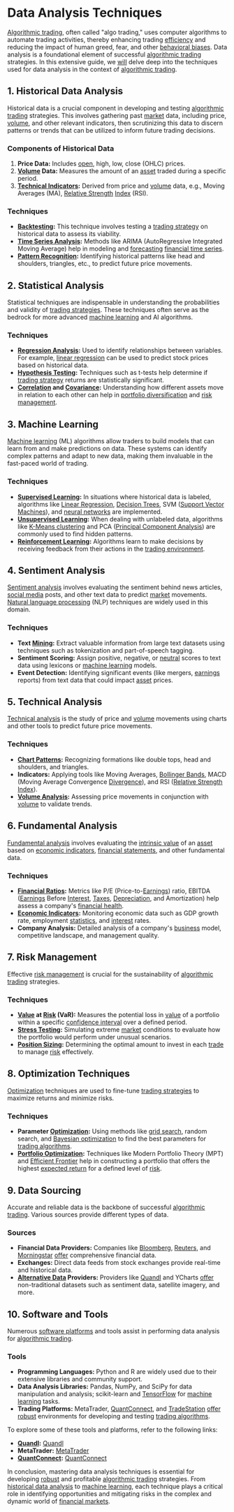 # Data Analysis Techniques

[Algorithmic trading](../a/algorithmic_trading.md), often called "algo trading," uses computer algorithms to automate trading activities, thereby enhancing trading [efficiency](../e/efficiency.md) and reducing the impact of human greed, fear, and other [behavioral biases](../b/behavioral_biases_in_trading.md). Data analysis is a foundational element of successful [algorithmic trading](../a/algorithmic_trading.md) strategies. In this extensive guide, we [will](../w/will.md) delve deep into the techniques used for data analysis in the context of [algorithmic trading](../a/algorithmic_trading.md).

## 1. Historical Data Analysis

Historical data is a crucial component in developing and testing [algorithmic trading](../a/algorithmic_trading.md) strategies. This involves gathering past [market](../m/market.md) data, including price, [volume](../v/volume.md), and other relevant indicators, then scrutinizing this data to discern patterns or trends that can be utilized to inform future trading decisions.

### Components of Historical Data

1. **Price Data:** Includes [open](../o/open.md), high, low, close (OHLC) prices.
2. **[Volume](../v/volume.md) Data:** Measures the amount of an [asset](../a/asset.md) traded during a specific period.
3. **[Technical Indicators](../t/technical_indicators.md):** Derived from price and [volume](../v/volume.md) data, e.g., Moving Averages (MA), [Relative Strength](../r/relative_strength.md) [Index](../i/index_instrument.md) (RSI).

### Techniques

- **[Backtesting](../b/backtesting.md):** This technique involves testing a [trading strategy](../t/trading_strategy.md) on historical data to assess its viability. 
- **[Time Series Analysis](../t/time_series_analysis.md):** Methods like ARIMA (AutoRegressive Integrated Moving Average) help in modeling and [forecasting](../f/forecasting.md) [financial time series](../f/financial_time_series.md).
- **[Pattern Recognition](../p/pattern_recognition.md):** Identifying historical patterns like head and shoulders, triangles, etc., to predict future price movements.

## 2. Statistical Analysis

Statistical techniques are indispensable in understanding the probabilities and validity of [trading strategies](../t/trading_strategies.md). These techniques often serve as the bedrock for more advanced [machine learning](../m/machine_learning.md) and AI algorithms.

### Techniques

- **[Regression Analysis](../r/regression_analysis.md):** Used to identify relationships between variables. For example, [linear regression](../l/linear_regression.md) can be used to predict stock prices based on historical data.
- **[Hypothesis Testing](../h/hypothesis_testing.md):** Techniques such as t-tests help determine if [trading strategy](../t/trading_strategy.md) returns are statistically significant.
- **[Correlation](../c/correlation.md) and [Covariance](../c/covariance.md):** Understanding how different assets move in relation to each other can help in [portfolio diversification](../p/portfolio_diversification.md) and [risk management](../r/risk_management.md).

## 3. Machine Learning

[Machine learning](../m/machine_learning.md) (ML) algorithms allow traders to build models that can learn from and make predictions on data. These systems can identify complex patterns and adapt to new data, making them invaluable in the fast-paced world of trading.

### Techniques

- **[Supervised Learning](../s/supervised_learning.md):** In situations where historical data is labeled, algorithms like [Linear Regression](../l/linear_regression.md), [Decision Trees](../d/decision_trees.md), SVM ([Support Vector Machines](../s/support_vector_machines_in_trading.md)), and [neural networks](../n/neural_networks_in_trading.md) are implemented.
- **[Unsupervised Learning](../u/unsupervised_learning.md):** When dealing with unlabeled data, algorithms like [K-Means clustering](../k/k-means_clustering_in_trading.md) and PCA ([Principal Component Analysis](../p/principal_component_analysis_(pca).md)) are commonly used to find hidden patterns.
- **[Reinforcement Learning](../r/reinforcement_learning.md):** Algorithms learn to make decisions by receiving feedback from their actions in the [trading environment](../t/trading_environment.md).

## 4. Sentiment Analysis

[Sentiment analysis](../s/sentiment_analysis.md) involves evaluating the sentiment behind news articles, [social media](../s/social_media.md) posts, and other text data to predict [market](../m/market.md) movements. [Natural language processing](../n/natural_language_processing_(nlp)_in_trading.md) (NLP) techniques are widely used in this domain.

### Techniques

- **Text [Mining](../m/mining.md):** Extract valuable information from large text datasets using techniques such as tokenization and part-of-speech tagging.
- **Sentiment Scoring:** Assign positive, negative, or [neutral](../n/neutral.md) scores to text data using lexicons or [machine learning](../m/machine_learning.md) models.
- **Event Detection:** Identifying significant events (like mergers, [earnings](../e/earnings.md) reports) from text data that could impact [asset](../a/asset.md) prices.

## 5. Technical Analysis

[Technical analysis](../t/technical_analysis.md) is the study of price and [volume](../v/volume.md) movements using charts and other tools to predict future price movements.

### Techniques

- **[Chart Patterns](../c/chart_patterns.md):** Recognizing formations like double tops, head and shoulders, and triangles.
- **Indicators:** Applying tools like Moving Averages, [Bollinger Bands](../b/bollinger_bands.md), MACD (Moving Average Convergence [Divergence](../d/divergence.md)), and RSI ([Relative Strength](../r/relative_strength.md) [Index](../i/index_instrument.md)).
- **[Volume Analysis](../v/volume_analysis.md):** Assessing price movements in conjunction with [volume](../v/volume.md) to validate trends.

## 6. Fundamental Analysis

[Fundamental analysis](../f/fundamental_analysis.md) involves evaluating the [intrinsic value](../i/intrinsic_value.md) of an [asset](../a/asset.md) based on [economic indicators](../e/economic_indicators.md), [financial statements](../f/financial_statements.md), and other fundamental data.

### Techniques

- **[Financial Ratios](../f/financial_ratios.md):** Metrics like P/E (Price-to-[Earnings](../e/earnings.md)) ratio, EBITDA ([Earnings](../e/earnings.md) Before [Interest](../i/interest.md), [Taxes](../t/taxes.md), [Depreciation](../d/depreciation.md), and Amortization) help assess a company's [financial health](../f/financial_health.md).
- **[Economic Indicators](../e/economic_indicators.md):** Monitoring economic data such as GDP growth rate, employment [statistics](../s/statistics.md), and [interest](../i/interest.md) rates.
- **Company Analysis:** Detailed analysis of a company's [business](../b/business.md) model, competitive landscape, and management quality.

## 7. Risk Management

Effective [risk management](../r/risk_management.md) is crucial for the sustainability of [algorithmic trading](../a/algorithmic_trading.md) strategies.

### Techniques

- **[Value](../v/value.md) at [Risk](../r/risk.md) (VaR):** Measures the potential loss in [value](../v/value.md) of a portfolio within a specific [confidence interval](../c/confidence_interval.md) over a defined period.
- **[Stress Testing](../s/stress_testing_in_trading.md):** Simulating extreme [market](../m/market.md) conditions to evaluate how the portfolio would perform under unusual scenarios.
- **[Position Sizing](../p/position_sizing.md):** Determining the optimal amount to invest in each [trade](../t/trade.md) to manage [risk](../r/risk.md) effectively.

## 8. Optimization Techniques

[Optimization](../o/optimization.md) techniques are used to fine-tune [trading strategies](../t/trading_strategies.md) to maximize returns and minimize risks.

### Techniques

- **Parameter [Optimization](../o/optimization.md):** Using methods like [grid search](../g/grid_search_in_trading.md), random search, and [Bayesian optimization](../b/bayesian_optimization.md) to find the best parameters for [trading algorithms](../t/trading_algorithms.md).
- **[Portfolio Optimization](../p/portfolio_optimization.md):** Techniques like Modern Portfolio Theory (MPT) and [Efficient Frontier](../e/efficient_frontier.md) help in constructing a portfolio that offers the highest [expected return](../e/expected_return.md) for a defined level of [risk](../r/risk.md).

## 9. Data Sourcing

Accurate and reliable data is the backbone of successful [algorithmic trading](../a/algorithmic_trading.md). Various sources provide different types of data.

### Sources

- **Financial Data Providers:** Companies like [Bloomberg](../b/bloomberg.md), [Reuters](../r/reuters.md), and [Morningstar](../m/morningstar.md) [offer](../o/offer.md) comprehensive financial data.
- **Exchanges:** Direct data feeds from stock exchanges provide real-time and historical data.
- **[Alternative Data](../a/alternative_data.md) Providers:** Providers like [Quandl](../q/quandl.md) and YCharts [offer](../o/offer.md) non-traditional datasets such as sentiment data, satellite imagery, and more.

## 10. Software and Tools

Numerous [software platforms](../s/software_platforms_for_trading.md) and tools assist in performing data analysis for [algorithmic trading](../a/algorithmic_trading.md).

### Tools

- **Programming Languages:** Python and R are widely used due to their extensive libraries and community support.
- **Data Analysis Libraries:** Pandas, NumPy, and SciPy for data manipulation and analysis; scikit-learn and [TensorFlow](../t/tensorflow.md) for [machine learning](../m/machine_learning.md) tasks.
- **Trading Platforms:** MetaTrader, [QuantConnect](../q/quantconnect.md), and [TradeStation](../t/tradestation.md) [offer](../o/offer.md) [robust](../r/robust.md) environments for developing and testing [trading algorithms](../t/trading_algorithms.md).

To explore some of these tools and platforms, refer to the following links:

- **[Quandl](../q/quandl.md):** [Quandl](https://www.quandl.com/)
- **MetaTrader:** [MetaTrader](https://www.metatrader4.com/en)
- **[QuantConnect](../q/quantconnect.md):** [QuantConnect](https://www.quantconnect.com/)

In conclusion, mastering data analysis techniques is essential for developing [robust](../r/robust.md) and profitable [algorithmic trading](../a/algorithmic_trading.md) strategies. From [historical data analysis](../h/historical_data_analysis.md) to [machine learning](../m/machine_learning.md), each technique plays a critical role in identifying opportunities and mitigating risks in the complex and dynamic world of [financial markets](../f/financial_market.md).